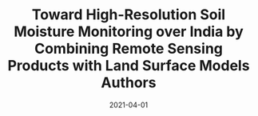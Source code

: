 ---
title: "Toward High-Resolution Soil Moisture Monitoring over India by Combining Remote Sensing Products with Land Surface Models
Authors"
collection: talks
permalink: /talks/sm
date: 2021-04-01
type: "Confrence Poster Presentation"
venue: "American Geophysical Union"
location: 'USA'
link: 'https://www.authorea.com/doi/full/10.1002/essoar.10509512.1'
# citation: 'Scogin, Shana, Johannes Karreth, Andreas Beger, and Rob Williams. 2019. &quot;BayesPostEst: An R Package to Generate Postestimation Quantities for Bayesian MCMC Estimation.&quot; <i>Journal of Open Source Software</i> 4(42): 1722. doi:10.21105/joss.01722'
---